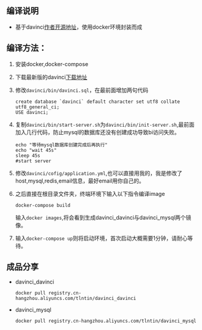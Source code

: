 ## 编译说明

- 基于davinci[作者开源地址](https://github.com/edp963/davinci)，使用docker环境封装而成

## 编译方法：

1. 安装docker,docker-compose
2. 下载最新版的davinci[下载地址](https://github.com/edp963/davinci/releases)

3. 修改`davinci/bin/davinci.sql`，在最前面增加两句代码

   ```shell
   create database `davinci` default character set utf8 collate utf8_general_ci;
   USE davinci;
   ```

4. 复制`davinci/bin/start-server.sh`为`davinci/bin/init-server.sh`,最前面加入几行代码，防止mysql的数据库还没有创建成功导致bi访问失败。

   ```shell
   echo "等待mysql数据库创建完成后再执行"
   echo "wait 45s"
   sleep 45s
   #start server
   ```

5. 修改`davinci/cofig/application.yml`,也可以直接用我的，我是修改了host,mysql,redis,email信息，最好email用你自己的。

6. 之后直接在根目录文件夹，终端环境下输入以下指令编译image

   `docker-compose build`

   输入`docker images`,将会看到生成davinci_davinci与davinci_mysql两个镜像。

7. 输入`docker-compose up`则将启动环境，首次启动大概需要1分钟，请耐心等待。

## 成品分享

- davinci_davinci

  ```shelll
  docker pull registry.cn-hangzhou.aliyuncs.com/tlntin/davinci_davinci
  ```

- davinci_mysql

  ```shell
  docker pull registry.cn-hangzhou.aliyuncs.com/tlntin/davinci_mysql
  ```

  


